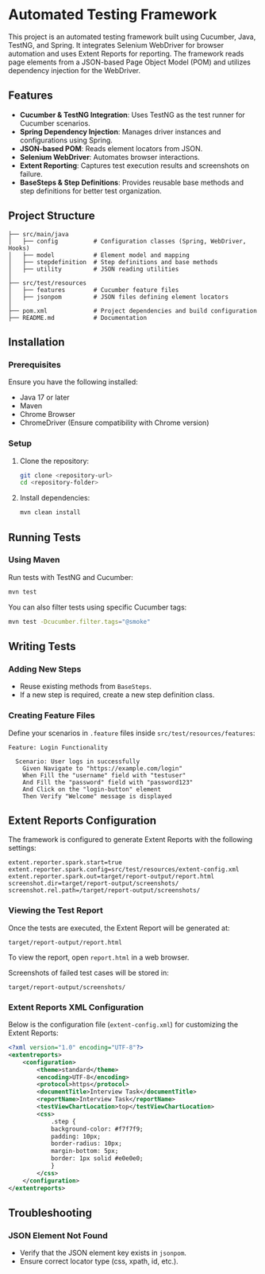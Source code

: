 # Automated Testing Framework

This project is an automated testing framework built using Cucumber, Java, TestNG, and Spring. It integrates Selenium WebDriver for browser automation and uses Extent Reports for reporting. The framework reads page elements from a JSON-based Page Object Model (POM) and utilizes dependency injection for the WebDriver.

## Features

- **Cucumber & TestNG Integration**: Uses TestNG as the test runner for Cucumber scenarios.
- **Spring Dependency Injection**: Manages driver instances and configurations using Spring.
- **JSON-based POM**: Reads element locators from JSON.
- **Selenium WebDriver**: Automates browser interactions.
- **Extent Reporting**: Captures test execution results and screenshots on failure.
- **BaseSteps & Step Definitions**: Provides reusable base methods and step definitions for better test organization.

## Project Structure

```
├── src/main/java
│   ├── config          # Configuration classes (Spring, WebDriver, Hooks)
│   ├── model           # Element model and mapping
│   ├── stepdefinition  # Step definitions and base methods
│   ├── utility         # JSON reading utilities
│
├── src/test/resources
│   ├── features        # Cucumber feature files
│   ├── jsonpom         # JSON files defining element locators
│
├── pom.xml             # Project dependencies and build configuration
├── README.md           # Documentation
```

## Installation

### Prerequisites

Ensure you have the following installed:

- Java 17 or later
- Maven
- Chrome Browser
- ChromeDriver (Ensure compatibility with Chrome version)

### Setup

1. Clone the repository:
   ```sh
   git clone <repository-url>
   cd <repository-folder>
   ```
2. Install dependencies:
   ```sh
   mvn clean install
   ```

## Running Tests

### Using Maven

Run tests with TestNG and Cucumber:

```sh
mvn test
```

You can also filter tests using specific Cucumber tags:

```sh
mvn test -Dcucumber.filter.tags="@smoke"
```

## Writing Tests

### Adding New Steps

- Reuse existing methods from `BaseSteps`.
- If a new step is required, create a new step definition class.

### Creating Feature Files

Define your scenarios in `.feature` files inside `src/test/resources/features`:

```gherkin
Feature: Login Functionality

  Scenario: User logs in successfully
    Given Navigate to "https://example.com/login"
    When Fill the "username" field with "testuser"
    And Fill the "password" field with "password123"
    And Click on the "login-button" element
    Then Verify "Welcome" message is displayed
```

## Extent Reports Configuration

The framework is configured to generate Extent Reports with the following settings:

```properties
extent.reporter.spark.start=true
extent.reporter.spark.config=src/test/resources/extent-config.xml
extent.reporter.spark.out=target/report-output/report.html
screenshot.dir=target/report-output/screenshots/
screenshot.rel.path=/target/report-output/screenshots/
```

### Viewing the Test Report

Once the tests are executed, the Extent Report will be generated at:

```
target/report-output/report.html
```

To view the report, open `report.html` in a web browser.

Screenshots of failed test cases will be stored in:

```
target/report-output/screenshots/
```

### Extent Reports XML Configuration

Below is the configuration file (`extent-config.xml`) for customizing the Extent Reports:

```xml
<?xml version="1.0" encoding="UTF-8"?>
<extentreports>
    <configuration>
        <theme>standard</theme>
        <encoding>UTF-8</encoding>
        <protocol>https</protocol>
        <documentTitle>Interview Task</documentTitle>
        <reportName>Interview Task</reportName>
        <testViewChartLocation>top</testViewChartLocation>
        <css>
            .step {
            background-color: #f7f7f9;
            padding: 10px;
            border-radius: 10px;
            margin-bottom: 5px;
            border: 1px solid #e0e0e0;
            }
        </css>
    </configuration>
</extentreports>
```

## Troubleshooting

### JSON Element Not Found

- Verify that the JSON element key exists in `jsonpom`.
- Ensure correct locator type (css, xpath, id, etc.).

